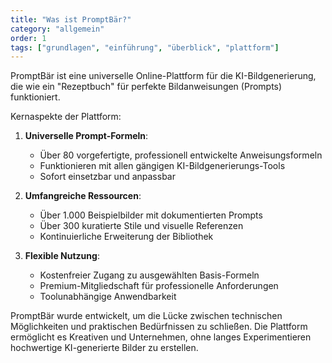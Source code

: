 ```yaml
---
title: "Was ist PromptBär?"
category: "allgemein"
order: 1
tags: ["grundlagen", "einführung", "überblick", "plattform"]
---
```


PromptBär ist eine universelle Online-Plattform für die KI-Bildgenerierung, die wie ein "Rezeptbuch" für perfekte Bildanweisungen (Prompts) funktioniert. 

Kernaspekte der Plattform:

1. **Universelle Prompt-Formeln**:
   - Über 80 vorgefertigte, professionell entwickelte Anweisungsformeln
   - Funktionieren mit allen gängigen KI-Bildgenerierungs-Tools
   - Sofort einsetzbar und anpassbar

2. **Umfangreiche Ressourcen**:
   - Über 1.000 Beispielbilder mit dokumentierten Prompts
   - Über 300 kuratierte Stile und visuelle Referenzen
   - Kontinuierliche Erweiterung der Bibliothek

3. **Flexible Nutzung**:
   - Kostenfreier Zugang zu ausgewählten Basis-Formeln
   - Premium-Mitgliedschaft für professionelle Anforderungen
   - Toolunabhängige Anwendbarkeit

PromptBär wurde entwickelt, um die Lücke zwischen technischen Möglichkeiten und praktischen Bedürfnissen zu schließen. Die Plattform ermöglicht es Kreativen und Unternehmen, ohne langes Experimentieren hochwertige KI-generierte Bilder zu erstellen.
